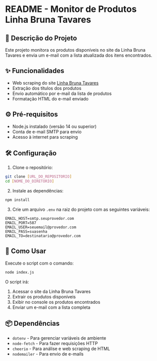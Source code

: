 # README - Monitor de Produtos Linha Bruna Tavares

## 📌 Descrição do Projeto
Este projeto monitora os produtos disponíveis no site da Linha Bruna Tavares e envia um e-mail com a lista atualizada dos itens encontrados.

## ✨ Funcionalidades
- Web scraping do site [Linha Bruna Tavares](https://linhabrunatavaress.onl/)
- Extração dos títulos dos produtos
- Envio automático por e-mail da lista de produtos
- Formatação HTML do e-mail enviado

## ⚙️ Pré-requisitos
- Node.js instalado (versão 14 ou superior)
- Conta de e-mail SMTP para envio
- Acesso à internet para scraping

## 🛠️ Configuração
1. Clone o repositório:
```bash
git clone [URL_DO_REPOSITORIO]
cd [NOME_DO_DIRETORIO]
```

2. Instale as dependências:
```bash
npm install
```

3. Crie um arquivo `.env` na raiz do projeto com as seguintes variáveis:
```env
EMAIL_HOST=smtp.seuprovedor.com
EMAIL_PORT=587
EMAIL_USER=seuemail@provedor.com
EMAIL_PASS=suasenha
EMAIL_TO=destinatario@provedor.com
```

## 🚀 Como Usar
Execute o script com o comando:
```bash
node index.js
```

O script irá:
1. Acessar o site da Linha Bruna Tavares
2. Extrair os produtos disponíveis
3. Exibir no console os produtos encontrados
4. Enviar um e-mail com a lista completa

## 📦 Dependências
- `dotenv` - Para gerenciar variáveis de ambiente
- `node-fetch` - Para fazer requisições HTTP
- `cheerio` - Para análise e web scraping de HTML
- `nodemailer` - Para envio de e-mails

